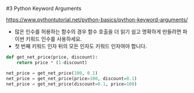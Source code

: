 #3 Python Keyword Arguments

https://www.pythontutorial.net/python-basics/python-keyword-arguments/

- 많은 인수를 허용하는 함수의 경우 함수 호출을 더 읽기 쉽고 명확하게 만들려면 파이썬 키워드 인수를 사용하세요.
- 첫 번째 키워드 인자 뒤의 모든 인자도 키워드 인자여야 합니다.

```python
def get_net_price(price, discount):
    return price * (1-discount)

net_price = get_net_price(100, 0.1)
net_price = get_net_price(price=100, discount=0.1)
net_price = get_net_price(discount=0.1, price=100)
```